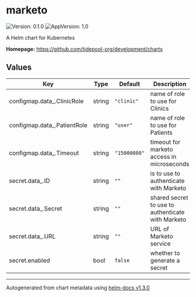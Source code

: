 # marketo

![Version: 0.1.0](https://img.shields.io/badge/Version-0.1.0-informational?style=flat-square) ![AppVersion: 1.0](https://img.shields.io/badge/AppVersion-1.0-informational?style=flat-square)

A Helm chart for Kubernetes

**Homepage:** <https://github.com/tidepool-org/development/charts>

## Values

| Key | Type | Default | Description |
|-----|------|---------|-------------|
| configmap.data_.ClinicRole | string | `"clinic"` | name of role to use for Clinics |
| configmap.data_.PatientRole | string | `"user"` | name of role to use for Patients |
| configmap.data_.Timeout | string | `"15000000"` | timeout for marketo access in microseconds |
| secret.data_.ID | string | `""` | is to use to authenticate with Marketo |
| secret.data_.Secret | string | `""` | shared secret to use to authenticate with Marketo |
| secret.data_.URL | string | `""` | URL of Marketo service |
| secret.enabled | bool | `false` | whether to generate a secret |

----------------------------------------------
Autogenerated from chart metadata using [helm-docs v1.3.0](https://github.com/norwoodj/helm-docs/releases/v1.3.0)
